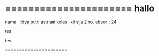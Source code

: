 ======================
hallo
======================
nama : lidya putri astriani
kelas : xii sija 2
no. absen : 24

tes 

tes

======================